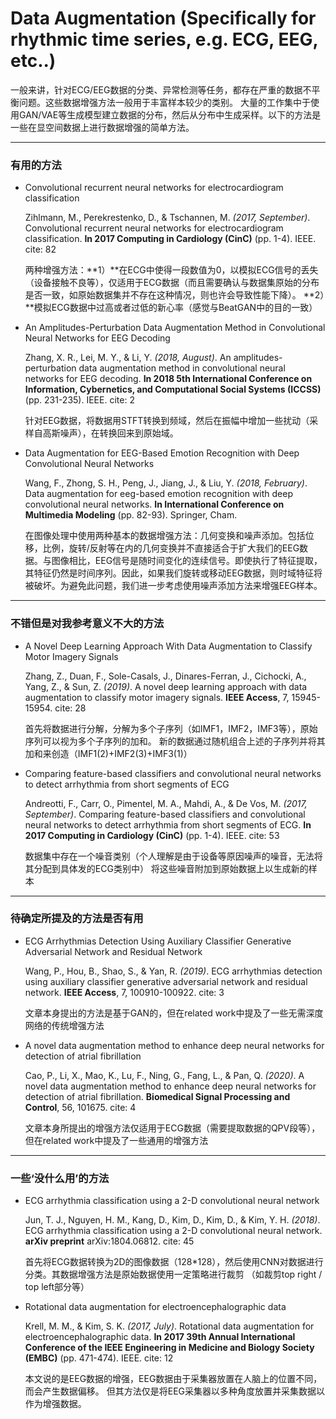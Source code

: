 # Data Augmentation (Specifically for rhythmic time series, e.g. ECG, EEG, etc..)

一般来讲，针对ECG/EEG数据的分类、异常检测等任务，都存在严重的数据不平衡问题。这些数据增强方法一般用于丰富样本较少的类别。
大量的工作集中于使用GAN/VAE等生成模型建立数据的分布，然后从分布中生成采样。以下的方法是一些在显空间数据上进行数据增强的简单方法。

-----
### 有用的方法

+ Convolutional recurrent neural networks for electrocardiogram classification

  Zihlmann, M., Perekrestenko, D., & Tschannen, M. *(2017, September)*. Convolutional recurrent neural networks for electrocardiogram classification. **In 2017 Computing in Cardiology (CinC)** (pp. 1-4). IEEE. cite: 82
  
  两种增强方法：**1）**在ECG中使得一段数值为0，以模拟ECG信号的丢失（设备接触不良等），仅适用于ECG数据（而且需要确认与数据集原始的分布是否一致，如原始数据集并不存在这种情况，则也许会导致性能下降）。
  **2）**模拟ECG数据中过高或者过低的新心率（感觉与BeatGAN中的目的一致）
  
+ An Amplitudes-Perturbation Data Augmentation Method in Convolutional Neural Networks for EEG Decoding

  Zhang, X. R., Lei, M. Y., & Li, Y. *(2018, August)*. An amplitudes-perturbation data augmentation method in convolutional neural networks for EEG decoding. **In 2018 5th International Conference on Information, Cybernetics, and Computational Social Systems (ICCSS)** (pp. 231-235). IEEE. cite: 2
  
  针对EEG数据，将数据用STFT转换到频域，然后在振幅中增加一些扰动（采样自高斯噪声），在转换回来到原始域。
  
+ Data Augmentation for EEG-Based Emotion Recognition with Deep Convolutional Neural Networks

  Wang, F., Zhong, S. H., Peng, J., Jiang, J., & Liu, Y. *(2018, February)*. Data augmentation for eeg-based emotion recognition with deep convolutional neural networks. **In International Conference on Multimedia Modeling** (pp. 82-93). Springer, Cham.
  
  在图像处理中使用两种基本的数据增强方法：几何变换和噪声添加。包括位移，比例，旋转/反射等在内的几何变换并不直接适合于扩大我们的EEG数据。与图像相比，EEG信号是随时间变化的连续信号。即使执行了特征提取，其特征仍然是时间序列。因此，如果我们旋转或移动EEG数据，则时域特征将被破坏。为避免此问题，我们进一步考虑使用噪声添加方法来增强EEG样本。
 
 
----
### 不错但是对我参考意义不大的方法

+ A Novel Deep Learning Approach With Data Augmentation to Classify Motor Imagery Signals
  
  Zhang, Z., Duan, F., Sole-Casals, J., Dinares-Ferran, J., Cichocki, A., Yang, Z., & Sun, Z. *(2019)*. A novel deep learning approach with data augmentation to classify motor imagery signals. **IEEE Access**, 7, 15945-15954. cite: 28
  
  首先将数据进行分解，分解为多个子序列（如IMF1，IMF2，IMF3等），原始序列可以视为多个子序列的加和。
  新的数据通过随机组合上述的子序列并将其加和来创造（IMF1(2)+IMF2(3)+IMF3(1)）
  
+ Comparing feature-based classifiers and convolutional neural networks to detect arrhythmia from short segments of ECG

  Andreotti, F., Carr, O., Pimentel, M. A., Mahdi, A., & De Vos, M. *(2017, September)*. 
  Comparing feature-based classifiers and convolutional neural networks to detect arrhythmia from short segments of ECG. **In 2017 Computing in Cardiology (CinC)** (pp. 1-4). IEEE. cite: 53
  
  数据集中存在一个噪音类别（个人理解是由于设备等原因噪声的噪音，无法将其分配到具体发的ECG类别中）
  将这些噪音附加到原始数据上以生成新的样本
  
----
### 待确定所提及的方法是否有用
  
+ ECG Arrhythmias Detection Using Auxiliary Classifier Generative Adversarial Network and Residual Network
  
  Wang, P., Hou, B., Shao, S., & Yan, R. *(2019)*. ECG arrhythmias detection using auxiliary classifier generative adversarial network and residual network. **IEEE Access**, 7, 100910-100922. cite: 3
  
  文章本身提出的方法是基于GAN的，但在related work中提及了一些无需深度网络的传统增强方法
  
+ A novel data augmentation method to enhance deep neural networks for detection of atrial fibrillation
  
  Cao, P., Li, X., Mao, K., Lu, F., Ning, G., Fang, L., & Pan, Q. *(2020)*. A novel data augmentation method to enhance deep neural networks for detection of atrial fibrillation. **Biomedical Signal Processing and Control**, 56, 101675. cite: 4
  
  文章本身所提出的增强方法仅适用于ECG数据（需要提取数据的QPV段等），但在related work中提及了一些通用的增强方法
  
----------
### 一些‘没什么用’的方法 
  
+ ECG arrhythmia classification using a 2-D convolutional neural network
  
  Jun, T. J., Nguyen, H. M., Kang, D., Kim, D., Kim, D., & Kim, Y. H. *(2018)*. ECG arrhythmia classification using a 2-D convolutional neural network. **arXiv preprint** arXiv:1804.06812. cite: 45
  
  首先将ECG数据转换为2D的图像数据（128\*128），然后使用CNN对数据进行分类。其数据增强方法是原始数据使用一定策略进行裁剪
  （如裁剪top right / top left部分等）


  
+ Rotational data augmentation for electroencephalographic data
  
  Krell, M. M., & Kim, S. K. *(2017, July)*. Rotational data augmentation for electroencephalographic data. **In 2017 39th Annual International Conference of the IEEE Engineering in Medicine and Biology Society (EMBC)** (pp. 471-474). IEEE. cite: 12
  
  本文说的是EEG数据的增强，EEG数据由于采集器放置在人脑上的位置不同，而会产生数据偏移。
  但其方法仅是将EEG采集器以多种角度放置并采集数据以作为增强数据。
  

  

	
